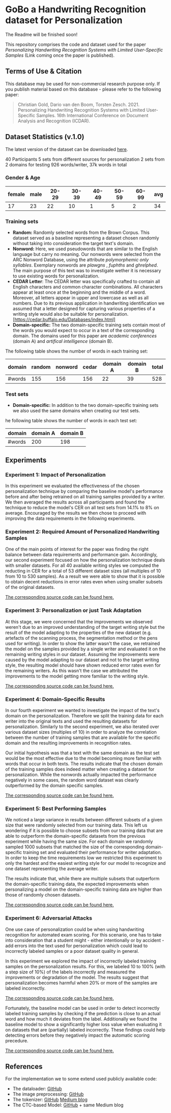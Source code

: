 # GoBo a Handwriting Recognition dataset for Personalization

The Readme will be finished soon!

This repository comprises the code and dataset used for the paper *Personalizing Handwriting Recognition Systems with Limited User-Specific Samples* (Link coming once the paper is published).

## Terms of Use & Citation
This database may be used for non-commercial research purpose only. 
If you publish material based on this database - please refer to the following paper:

> Christian Gold, Dario van den Boom, Torsten Zesch. 2021. Personalizing Handwriting Recognition Systems with Limited User-Specific Samples. 16th International Conference on Document Analysis and Recognition (ICDAR).


## Dataset Statistics (v.1.0)
The latest version of the dataset can be downloaded [here](https://www.ltl.uni-due.de/content/6-software/gobo_v1-0.zip).

40 Participants
5 sets from different sources for personalization 
2 sets from 2 domains for testing
926 words/writer, 37k words in total

### Gender & Age

| female | male | 20-29 | 30-39 | 40-49 | 50-59 | 60-99 | avg |
| ------ | ---- | ----- | ----- | ----- | ----- | ----- | --- |
|     17 |   23 |    22 |    10 |     1 |     5 |     2 |  34 |

### Training sets

* **Random:** Randomly selected words from the Brown Corpus. This dataset served as a baseline representing a dataset chosen randomly without taking into consideration the target text's domain.
* **Nonword:** Here, we used pseudowords that are similar to the English language but carry no meaning. Our nonwords were selected from the ARC Nonword Database, using the attribute *polymorphemic only syllables*. Exemplary nonwords are *plawgns* , *fuphths* and *ghrelphed*. The main purpose of this text was to investigate wether it is necessary to use existing words for personalization.
* **CEDAR Letter**: The CEDAR letter was specifically crafted to contain all English characters and common character combinations. All characters appear at least once at the beginning and the middle of a word. Moreover, all letters appear in upper and lowercase as well as all numbers. Due to its previous application in handwriting identification we assumed that a letter designed for capturing various properties of a writing style would also be suitable for personalization. [https://cedar.buffalo.edu/Databases/index.html]
* **Domain-specific:** The two domain-specific training sets contain most of the words you would expect to occur in a text of the corresponding domain. The domains used for this paper are *academic conferences* (domain A) and *artifical intelligence* (domain B).

The following table shows the number of words in each training set:

| domain | random | nonword | cedar | domain A | domain B | total |
| ------ | ------ | ------- | ----- | -------- | -------- | ----- |
| #words | 155    | 156     | 156   | 22       | 39       | 528   |

### Test sets

* **Domain-specific:** In addition to the two domain-specific training sets we also used the same domains when creating our test sets.

he following table shows the number of words in each test set:

| domain | domain A | domain B |
| ------ | -------- | -------- |
| #words | 200      | 198      |

## Experiments

### Experiment 1: Impact of Personalization

In this experiment we evaluated the effectiveness of the chosen personalization technique by comparing the baseline model's performance before and after being retrained on all training samples provided by a writer. We then averaged the results across all participants and found the technique to reduce the model's CER on all test sets from 14.1% to 8% on average. Encouraged by the results we then chose to proceed with improving the data requirements in the following experiments.

### Experiment 2: Required Amount of Personalized Handwriting Samples

One of the main points of interest for the paper was finding the right balance between data requirements and performance gain. Accordingly, our second experiment focused on how the personalization technique deals with smaller datasets. For all 40 available writing styles we computed the reducting in CER for a total of 53 different dataset sizes (all multiples of 10 from 10 to 530 samples). As a result we were able to show that it is possible to obtain decent reductions in error rates even when using smaller subsets of the original datasets.

[The corresponding source code can be found here.](https://github.com/ltl-ude/GoBo/blob/main/Personalization/src/experiment0.py)

### Experiment 3: Personalization or just Task Adaptation

At this stage, we were concerned that the improvements we observed weren't due to an improved understanding of the target writing style but the result of the model
adapting to the properties of the new dataset (e.g. artefacts of the scanning process, the segmentation method or the pens used for writing). In order to show the latter wasn't the case, we retrained the model on the samples provided by a single writer and evaluated it on the remaining writing styles in our dataset. Assuming the improvements were caused by the model adapting to our dataset and not to the target writing style, the resulting model should have shown reduced error rates even for the remaining writers. As this wasn't the case we attributed the improvements to the model getting more familiar to the writing style.

[The corresponding source code can be found here.](https://github.com/ltl-ude/GoBo/blob/main/Personalization/src/experiment3.py)

### Experiment 4: Domain-Specific Results

In our fourth experiment we wanted to investigate the impact of the text's domain on the personalization. Therefore we split the training data for each writer into the original texts and used the resulting datasets for personalization. Similarly to the second experiment, we also iterated over various dataset sizes (multiples of 10) in order to analyze the correlation between the number of training samples that are available for the specific domain and the resulting improvements in recognition rates.

Our initial hypothesis was that a text with the same domain as the test set would be the most effective due to the model becoming more familiar with words that occur in both texts. The results indicate that the chosen domain of the training samples does indeed matter when creating a dataset for personalization. While the nonwords actually impacted the performance negatively in some cases, the random word dataset was clearly outperformed by the domain specific samples.

[The corresponding source code can be found here.](https://github.com/ltl-ude/GoBo/blob/main/Personalization/src/experiment5.py)

### Experiment 5: Best Performing Samples

We noticed a large variance in results between different subsets of a given size that were randomly selected from our training data. This left us wondering if it is possible to choose subsets from our training data that are able to outperform the domain-specific datasets from the previous experiment while having the same size. For each domain we randomly sampled 1000 subsets that matched the size of the corresponding domain-specific training set and evaluated their performance for writer adaptation. In order to keep the time requirements low we restricted this experiment to only the hardest and the easiest writing style for our model to recognize and one dataset representing the average writer.

The results indicate that, while there are multiple subsets that outperform the domain-specific training data, the expected improvements when personalizing a model on the domain-specific training data are higher than those of randomly chosen datasets.

[The corresponding source code can be found here.](https://github.com/ltl-ude/GoBo/blob/main/Personalization/src/experiment12.py)

### Experiment 6: Adversarial Attacks

One use case of personalization could be when using handwriting recognition for automated exam scoring. For this scenario, one has to take into consideration that a student might - either intentionally or by accident - add errors into the text used for personalization which could lead to incorrectly labeled samples or a poor dataset quality in general. 

In this experiment we explored the impact of incorrectly labeled training samples on the personalization results. For this, we labeled 10 to 100% (with a step size of 10%) of the labels incorrectly and measured the improvements or degradation of the model. The results suggest that personalization becomes harmful when 20% or more of the samples are labeled incorrectly.

[The corresponding source code can be found here.](https://github.com/ltl-ude/GoBo/blob/main/Personalization/src/experiment7.py)

Fortunately, the baseline model can be used in order to detect incorrectly labeled training samples by checking if the prediction is close to an actual word and how much it deviates from the label. Additionally we found the baseline model to show a significantly higher loss value when evaluating it on datasets that are (partially) labeled incorrectly. These findings could help detecting errors before they negatively impact the automatic scoring precedure.

[The corresponding source code can be found here.](https://github.com/ltl-ude/GoBo/blob/main/Personalization/src/experiment8.py)

## References

For the implementation we to some extend used publicly available code:

- The dataloader: [GitHub](https://github.com/githubharald/SimpleHTR/blob/master/src/dataloader_iam.py)
- The image preprocessing: [GitHub](https://github.com/githubharald/SimpleHTR/blob/master/src/preprocessor.py)
- The tokenizer: [GitHub](https://github.com/arthurflor23/handwritten-text-recognition/blob/master/src/data/generator.py) [Medium blog](https://medium.com/@arthurflor23/handwritten-text-recognition-using-tensorflow-2-0-f4352b7afe16)
- The CTC-based Model: [GitHub](https://github.com/arthurflor23/handwritten-text-recognition/blob/master/src/network/model.py) + same Medium blog
